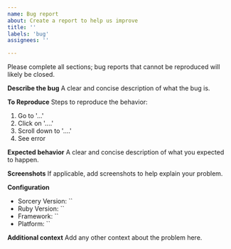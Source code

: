 ```yaml
---
name: Bug report
about: Create a report to help us improve
title: ''
labels: 'bug'
assignees: ''

---
```


Please complete all sections; bug reports that cannot be reproduced will likely
be closed.

**Describe the bug**
A clear and concise description of what the bug is.

**To Reproduce**
Steps to reproduce the behavior:
1. Go to '...'
2. Click on '....'
3. Scroll down to '....'
4. See error

**Expected behavior**
A clear and concise description of what you expected to happen.

**Screenshots**
If applicable, add screenshots to help explain your problem.

**Configuration**

- Sorcery Version: ``
- Ruby Version: ``
- Framework: ``
- Platform: ``

**Additional context**
Add any other context about the problem here.
